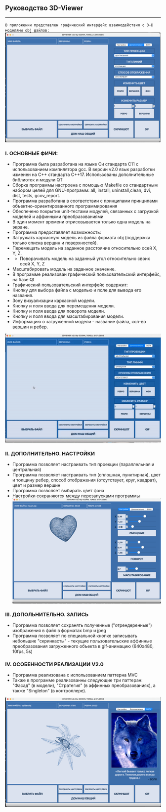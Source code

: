 ## Руководство 3D-Viewer

---

`В приложении представлен графический интерфейс взаимодействия с 3-D моделями obj файлов:`
![](misc/images/mainPage.png)

### I. ОСНОВНЫЕ ФИЧИ:
- Программа была разработана на языке Си стандарта C11 с использованием компилятора gcc. В версии v2.0 язык разработки изменен на С++ стандарта С++17. Использованы дополнительные библиотек и модули QT
- Сборка программы настроена с помощью Makefile со стандартным набором целей для GNU-программ: all, install, uninstall,clean, dvi, dist, tests, gcov_report.
- Программа разработана в соответствии с принципами принципами объектно-ориентированного программирования
- Обеспечено покрытие unit-тестами модулей, связанных с загрузкой моделей и аффинными преобразованиями
- В один момент времени отрисовывается только одна модель на экране.
- Программа предоставляет возможность:
- Загружать каркасную модель из файла формата obj (поддержка только списка вершин и поверхностей).
- Перемещать модель на заданное расстояние относительно осей X, Y, Z.
- - Поворачивать модель на заданный угол относительно своих осей X, Y, Z
- Масштабировать модель на заданное значение.
- В программе реализован графический пользовательский интерфейс, на базе Qt
- Графический пользовательский интерфейс содержит:
- Кнопку для выбора файла с моделью и поле для вывода его названия.
- Зону визуализации каркасной модели.
- Кнопку и поля ввода для перемещения модели.
- Кнопку и поля ввода для поворота модели.
- Кнопку и поля ввода для масштабирования модели.
- Информацию о загруженной модели - название файла, кол-во вершин и ребер.

![](misc/usage.gif)

### II. ДОПОЛНИТЕЛЬНО. НАСТРОЙКИ
- Программа позволяет настраивать тип проекции (параллельная и центральная)
- Программа позволяет настраивать тип (сплошная, пунктирная), цвет и толщину ребер, способ отображения (отсутствует, круг, квадрат), цвет и размер вершин
- Программа позволяет выбирать цвет фона
- Настройки сохраняются между перезапусками программы
![](misc/images/heart.png)

### III. ДОПОЛЬНИТЕЛЬНО. ЗАПИСЬ
- Программа позволяет сохранять полученные ("отрендеренные") изображения в файл в форматах bmp и jpeg
- Программа позволяет по специальной кнопке записывать небольшие "скринкасты" - текущие пользовательские аффинные преобразования загруженного объекта в gif-анимацию (640x480, 10fps, 5s)
### IV. ОСОБЕННОСТИ РЕАЛИЗАЦИИ V2.0
- Программа реализована c использованием паттерна MVC
- Также в программе реализованны следующие три паттеран: "Фасад" (в модели), "Стратегия" (в аффинных преобразованиях), а также "Singleton" (в контроллере).

![](misc/images/wolfPage.png)
